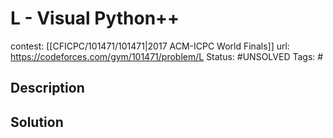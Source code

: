 # L - Visual Python++

contest: [[CFICPC/101471/101471|2017 ACM-ICPC World Finals]]
url: https://codeforces.com/gym/101471/problem/L
Status: #UNSOLVED
Tags: #

## Description

## Solution

